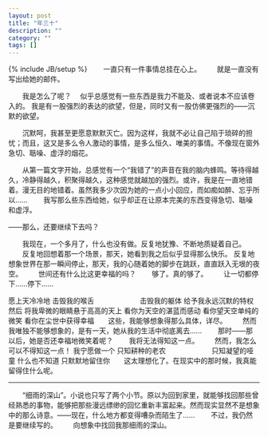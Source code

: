 ```yaml
---
layout: post
title: "年三十"
description: ""
category: ""
tags: []
---
```

{% include JB/setup %}
　　一直只有一件事情总挂在心上。
　　就是一直没有写出给她的邮件。

　　我是怎么了呢？　 似乎总感觉有一些东西是我力不能及、或者说本不应该卷入的。 我是有一股强烈的表达的欲望，但是，同时又有一股仿佛更强烈的——沉默的欲望。

　　沉默呵，我甚至更愿意默默灭亡。因为这样，我就不必让自己陷于琐碎的担忧；而且，这又是多么令人激动的事情，是多么恒久、唯美的事情。不像现在窗外急切、聒噪、虚浮的烟花。

　　从第一篇文字开始，总感觉有一个“我错了”的声音在我的脑内蜂鸣。等待得越久，冷静得越久，积聚得越久，这种感觉就越加的强烈。或许，我是在一直地错着。漫无目的地错着。虽然我多少次因为她的一点小小回应，而如痴如醉、忘乎所以……
　　我写那么些东西给她，似乎却正在让原本完美的东西变得急切、聒噪和虚浮。

——那么，还要继续下去吗？

　　我现在，一个多月了，什么也没有做。反复地犹豫、不断地质疑着自己。
　　反复地回想着那一个场景，那天，她看到我之后似乎显得那么快乐。 反复地想象世界在那一瞬间停止，那天，我的心随着她的脚步在跳跃，直直跃入无垠的夜空。
　　世间还有什么比这更幸福的吗？
　　够了。真的够了。
　　让一切都停下……停下……

愿上天冷冷地 击毁我的喉舌
　　　　　　 击毁我的躯体
给予我永远沉默的特权
然后
将我卑微的眼睛悬于高高的天上
看你为天空的湛蓝而感动
看你望天空单纯的微笑
看你在尘世中获得幸福　　这些，我能够想象得那么具体，详尽。
　　然而我唯独不能够想象的，是有一天，她从我的生活中彻底离去……
　　那时——那以后，她是否还幸福地微笑着呢？
　　我将无法得知这一点。
　　然而，我怎么可以不得知这一点！
我宁愿做一个 只知耕种的老农
　　　　　　 只知凝望的哑童
什么也不知道
只默默地留住你　　这太理想化了。在现实中的那时候，我真能留得住什么呢。

----------------------------
　　“细雨的深山”。小说也只写了两个小节。原以为回到家里，就能够找回那些曾经熟悉的事物，能够把那些漫远缥缈的回忆重新丰富起来。然而现实显然不是想象中的那么诗意。——现在，什么地方都变得嘈杂而陌生了……
　　不过，我仍然是要继续写的。
　　向想象中找回我那细雨的深山。